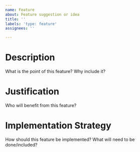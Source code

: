 ```yaml
---
name: Feature
about: Feature suggestion or idea
title: ''
labels: 'type: feature'
assignees: ''

---
```


# Description
What is the point of this feature? Why include it?

# Justification
Who will benefit from this feature?

# Implementation Strategy
How should this feature be implemented? What will need to be done/included?
